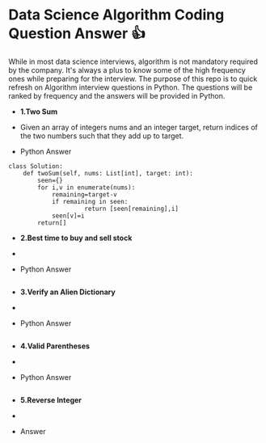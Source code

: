 
# Data Science Algorithm Coding Question Answer :+1:

While in most data science interviews, algorithm is not mandatory required by the company. It's always a plus to know some of the high frequency ones while preparing for the interview. The purpose of this repo is to quick refresh on Algorithm interview questions in Python. The questions will be ranked by frequency and the answers will be provided in Python.

* **1.Two Sum**
* Given an array of integers nums and an integer target, return indices of the two numbers such that they add up to target.

* Python Answer
```
class Solution:
    def twoSum(self, nums: List[int], target: int):
        seen={}
        for i,v in enumerate(nums):
            remaining=target-v
            if remaining in seen:
                     return [seen[remaining],i]
            seen[v]=i
        return[]

 ```
* **2.Best time to buy and sell stock**
* 

* Python Answer
```

```

* **3.Verify an Alien Dictionary**
* 

* Python Answer
```

```

* **4.Valid Parentheses**
* 

* Python Answer
```

```

* **5.Reverse Integer**
* 

* Answer
```

```
